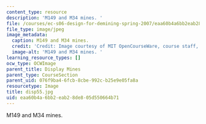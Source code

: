 ```yaml
---
content_type: resource
description: 'M149 and M34 mines. '
file: /courses/ec-s06-design-for-demining-spring-2007/eaa60b4a6bb2eab28de805d550664b71_disp55.jpg
file_type: image/jpeg
image_metadata:
  caption: M149 and M34 mines.
  credit: 'Credit: Image courtesy of MIT OpenCourseWare, course staff, and students.'
  image-alt: 'M149 and M34 mines. '
learning_resource_types: []
ocw_type: OCWImage
parent_title: Display Mines
parent_type: CourseSection
parent_uid: 076f9ba4-6fcb-8cbe-992c-b25e9e05fa8a
resourcetype: Image
title: disp55.jpg
uid: eaa60b4a-6bb2-eab2-8de8-05d550664b71
---
```

M149 and M34 mines. 

